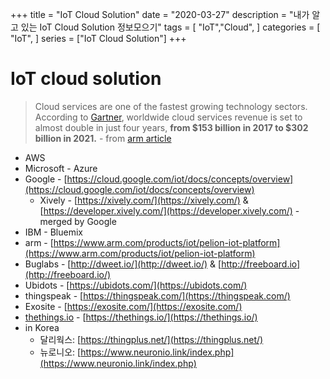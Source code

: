 +++
title = "IoT Cloud Solution"
date = "2020-03-27"
description = "내가 알고 있는 IoT Cloud Solution 정보모으기"
tags = [
    "IoT","Cloud",
]
categories = [
    "IoT",
]
series = ["IoT Cloud Solution"]
+++

# IoT cloud solution

> Cloud services are one of the fastest growing technology sectors. According to [Gartner](https://www.gartner.com/newsroom/id/3871416), worldwide cloud services revenue is set to almost double in just four years, **from $153 billion in 2017 to $302 billion in 2021.** - from [arm article](https://community.arm.com/arm-research/b/articles/posts/latest-arm-cortex-m-processor-now-available-on-the-cloud)

- AWS
- Microsoft - Azure
- Google - [https://cloud.google.com/iot/docs/concepts/overview](https://cloud.google.com/iot/docs/concepts/overview)
    - Xively - [https://xively.com/](https://xively.com/) & [https://developer.xively.com/](https://developer.xively.com/) - merged by Google
- IBM - Bluemix
- arm - [https://www.arm.com/products/iot/pelion-iot-platform](https://www.arm.com/products/iot/pelion-iot-platform)
- Buglabs - [http://dweet.io/](http://dweet.io/) & [http://freeboard.io](http://freeboard.io/)
- Ubidots - [https://ubidots.com/](https://ubidots.com/)
- thingspeak - [https://thingspeak.com/](https://thingspeak.com/)
- Exosite - [https://exosite.com/](https://exosite.com/)
- [thethings.io](http://thethings.io/) - [https://thethings.io/](https://thethings.io/)
- in Korea
    - 달리웍스: [https://thingplus.net/](https://thingplus.net/)
    - 뉴로니오: [https://www.neuronio.link/index.php](https://www.neuronio.link/index.php)
